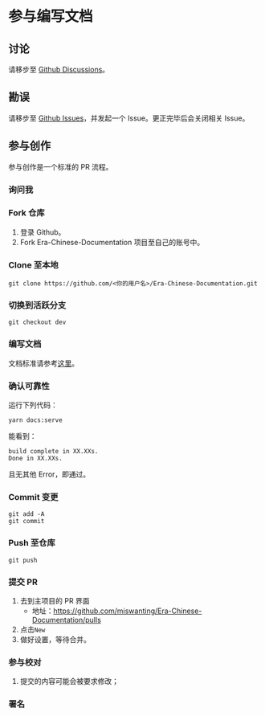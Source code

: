 # 参与编写文档

## 讨论

请移步至 [Github Discussions](https://github.com/miswanting/Era-Chinese-Documentation/discussions)。

## 勘误

请移步至 [Github Issues](https://github.com/miswanting/Era-Chinese-Documentation/issues)，并发起一个 Issue。更正完毕后会关闭相关 Issue。

## 参与创作

参与创作是一个标准的 PR 流程。

### 询问我

### Fork 仓库

1. 登录 Github。
2. Fork Era-Chinese-Documentation 项目至自己的账号中。

### Clone 至本地

```
git clone https://github.com/<你的用户名>/Era-Chinese-Documentation.git
```

### 切换到活跃分支

```
git checkout dev
```

### 编写文档

文档标准请参考[这里](Documentation_Standard)。

### 确认可靠性

运行下列代码：

```
yarn docs:serve
```

能看到：

```
build complete in XX.XXs.
Done in XX.XXs.
```

且无其他 Error，即通过。

### Commit 变更

```
git add -A
git commit
```

### Push 至仓库

```
git push
```

### 提交 PR

1. 去到主项目的 PR 界面
   - 地址：https://github.com/miswanting/Era-Chinese-Documentation/pulls
2. 点击`New`
3. 做好设置，等待合并。

### 参与校对

1. 提交的内容可能会被要求修改；

### 署名

